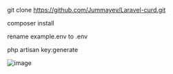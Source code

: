 git clone https://github.com/Jummayev/Laravel-curd.git


composer install

rename example.env to .env

php artisan key:generate


![image](https://user-images.githubusercontent.com/82907151/122652696-7dee5d00-d159-11eb-8ecc-1befb0ecac40.png)
